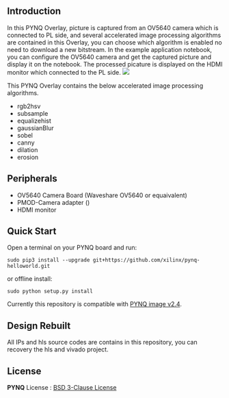 ## Introduction

In this PYNQ Overlay, picture is captured from an OV5640 camera which is connected to PL side, and several accelerated image processing algorithms are contained in this Overlay, you can choose which algorithm is enabled no need to download a new bitstream. In the example application notebook, you can configure the OV5640 camera and get the captured picture and display it on the notebook. The processed picature is displayed on the HDMI monitor which connected to the PL side.
![](./images/Architecture.png)

This PYNQ Overlay contains the below accelerated image processing algorithms.

* rgb2hsv	
* subsample
* equalizehist
* gaussianBlur
* sobel
* canny
* dilation
* erosion

## Peripherals
* OV5640 Camera Board (Waveshare OV5640 or equaivalent)
* PMOD-Camera adapter ()
* HDMI monitor
## Quick Start

Open a terminal on your PYNQ board and run:

```
sudo pip3 install --upgrade git+https://github.com/xilinx/pynq-helloworld.git
```

or offline install:

```
sudo python setup.py install
```

Currently this repository is compatible with [PYNQ image v2.4](http://www.pynq.io/board).


## Design Rebuilt

All IPs and hls source codes are contains in this repository, you can recovery the hls and vivado project.

## License

**PYNQ** License : [BSD 3-Clause License](https://github.com/Xilinx/PYNQ/blob/master/LICENSE)
